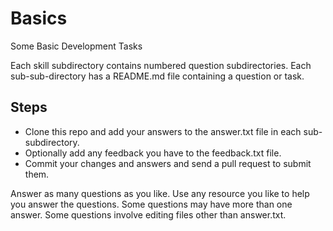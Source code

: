 # Basics
Some Basic Development Tasks

Each skill subdirectory contains numbered question subdirectories.
Each sub-sub-directory has a README.md file containing a question or task.

## Steps

 * Clone this repo and add your answers to the answer.txt file in each
sub-subdirectory.
 * Optionally add any feedback you have to the feedback.txt file.
 * Commit your changes and answers and send a pull request to submit them.

Answer as many questions as you like.
Use any resource you like to help you answer the questions.
Some questions may have more than one answer.
Some questions involve editing files other than answer.txt.
